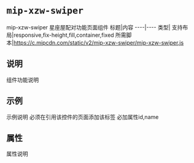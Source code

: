 # `mip-xzw-swiper`
mip-xzw-swiper 星座屋配对功能页面组件
标题|内容
----|----
类型|
支持布局|responsive,fix-height,fill,container,fixed
所需脚本|https://c.mipcdn.com/static/v2/mip-xzw-swiper/mip-xzw-swiper.js

## 说明

组件功能说明

## 示例

示例说明
<mip-xzw-swiper id="1" name="白羊座"></mip-xzw-swiper>
必须在引用该控件的页面添加该标签
必加属性id,name
## 属性

属性说明
